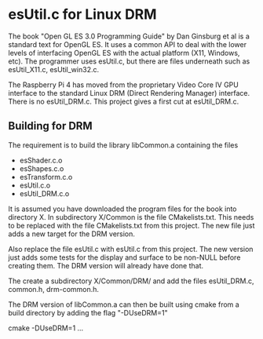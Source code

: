 # esUtil.c for Linux DRM

The book "Open GL ES 3.0 Programming Guide" by
Dan Ginsburg et al is a standard text for OpenGL ES.
It uses a common API to deal with the lower levels
of interfacing OpenGL ES with the actual platform
(X11, Windows, etc). The programmer uses esUtil.c,
but there are files underneath such as esUtil_X11.c,
esUtil_win32.c.

The Raspberry Pi 4 has moved from the proprietary Video Core IV
GPU interface to the standard Linux DRM
(Direct Rendering Manager) interface. There is no
esUtil_DRM.c. This project gives a first cut
at esUtil_DRM.c.

## Building for DRM

The requirement is to build the library libCommon.a
containing the files
+ esShader.c.o
+ esShapes.c.o
+ esTransform.c.o
+ esUtil.c.o
+ esUtil_DRM.c.o

It is assumed you have downloaded the program files for the book
into directory X. In subdirectory X/Common is the file
CMakelists.txt. This needs to be replaced with the file
CMakelists.txt from this project. The new file just adds
a new target for the DRM version.

Also replace the file esUtil.c with esUtil.c from this
project. The new version just adds some tests for
the display and surface to be non-NULL before
creating them. The DRM version will already have done that.

The create a subdirectory X/Common/DRM/ and add the files
esUtil_DRM.c, common.h, drm-common.h.

The DRM version of libCommon.a can then be built using cmake from a
build directory by adding the flag "-DUseDRM=1"

cmake -DUseDRM=1 ...